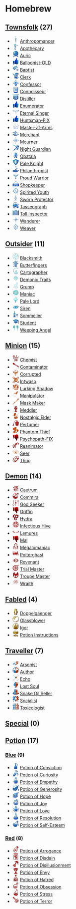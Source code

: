 # Homebrew

## [Townsfolk](Townsfolk) (27)
- ![](Townsfolk/Anthropomancer/.image_small.png) [Anthropomancer](Townsfolk/Anthropomancer)
- ![](Townsfolk/Apothecary/.image_small.png) [Apothecary](Townsfolk/Apothecary)
- ![](Townsfolk/Auric/.image_small.png) [Auric](Townsfolk/Auric)
- ![](Townsfolk/.image_small.png) [Balloonist-OLD](Townsfolk/Balloonist-OLD)
- ![](Townsfolk/Baptist/.image_small.png) [Baptist](Townsfolk/Baptist)
- ![](Townsfolk/Clerk/.image_small.png) [Clerk](Townsfolk/Clerk)
- ![](Townsfolk/Confessor/.image_small.png) [Confessor](Townsfolk/Confessor)
- ![](Townsfolk/Connoisseur/.image_small.png) [Connoisseur](Townsfolk/Connoisseur)
- ![](Townsfolk/Distiller/.image_small.png) [Distiller](Townsfolk/Distiller)
- ![](Townsfolk/.image_small.png) [Enumerator](Townsfolk/Enumerator)
- ![](Townsfolk/Eternal%20Singer/.image_small.png) [Eternal Singer](Townsfolk/Eternal%20Singer)
- ![](Townsfolk/.image_small.png) [Huntsman-FIX](Townsfolk/Huntsman-FIX)
- ![](Townsfolk/Master-at-Arms/.image_small.png) [Master-at-Arms](Townsfolk/Master-at-Arms)
- ![](Townsfolk/Merchant/.image_small.png) [Merchant](Townsfolk/Merchant)
- ![](Townsfolk/Mourner/.image_small.png) [Mourner](Townsfolk/Mourner)
- ![](Townsfolk/Night%20Guardian/.image_small.png) [Night Guardian](Townsfolk/Night%20Guardian)
- ![](Townsfolk/Obatala/.image_small.png) [Obatala](Townsfolk/Obatala)
- ![](Townsfolk/Pale%20Knight/.image_small.png) [Pale Knight](Townsfolk/Pale%20Knight)
- ![](Townsfolk/Philanthropist/.image_small.png) [Philanthropist](Townsfolk/Philanthropist)
- ![](Townsfolk/Proud%20Warrior/.image_small.png) [Proud Warrior](Townsfolk/Proud%20Warrior)
- ![](Townsfolk/Shopkeeper/.image_small.png) [Shopkeeper](Townsfolk/Shopkeeper)
- ![](Townsfolk/Spirited%20Youth/.image_small.png) [Spirited Youth](Townsfolk/Spirited%20Youth)
- ![](Townsfolk/Sworn%20Protector/.image_small.png) [Sworn Protector](Townsfolk/Sworn%20Protector)
- ![](Townsfolk/Tasseograph/.image_small.png) [Tasseograph](Townsfolk/Tasseograph)
- ![](Townsfolk/Toll%20Inspector/.image_small.png) [Toll Inspector](Townsfolk/Toll%20Inspector)
- ![](Townsfolk/Wanderer/.image_small.png) [Wanderer](Townsfolk/Wanderer)
- ![](Townsfolk/Weaver/.image_small.png) [Weaver](Townsfolk/Weaver)

## [Outsider](Outsider) (11)
- ![](Outsider/Blacksmith/.image_small.png) [Blacksmith](Outsider/Blacksmith)
- ![](Outsider/Butterfingers/.image_small.png) [Butterfingers](Outsider/Butterfingers)
- ![](Outsider/Cartographer/.image_small.png) [Cartographer](Outsider/Cartographer)
- ![](Outsider/Demonic%20Traits/.image_small.png) [Demonic Traits](Outsider/Demonic%20Traits)
- ![](Outsider/Grump/.image_small.png) [Grump](Outsider/Grump)
- ![](Outsider/Maniac/.image_small.png) [Maniac](Outsider/Maniac)
- ![](Outsider/Pale%20Lord/.image_small.png) [Pale Lord](Outsider/Pale%20Lord)
- ![](Outsider/Siren/.image_small.png) [Siren](Outsider/Siren)
- ![](Outsider/Sommelier/.image_small.png) [Sommelier](Outsider/Sommelier)
- ![](Outsider/Student/.image_small.png) [Student](Outsider/Student)
- ![](Outsider/Weeping%20Angel/.image_small.png) [Weeping Angel](Outsider/Weeping%20Angel)

## [Minion](Minion) (15)
- ![](Minion/Chemist/.image_small.png) [Chemist](Minion/Chemist)
- ![](Minion/Contaminator/.image_small.png) [Contaminator](Minion/Contaminator)
- ![](Minion/Corrupted/.image_small.png) [Corrupted](Minion/Corrupted)
- ![](Minion/Intwaso/.image_small.png) [Intwaso](Minion/Intwaso)
- ![](Minion/Lurking%20Shadow/.image_small.png) [Lurking Shadow](Minion/Lurking%20Shadow)
- ![](Minion/Manipulator/.image_small.png) [Manipulator](Minion/Manipulator)
- ![](Minion/Mask%20Maker/.image_small.png) [Mask Maker](Minion/Mask%20Maker)
- ![](Minion/Meddler/.image_small.png) [Meddler](Minion/Meddler)
- ![](Minion/Nostalgic%20Elder/.image_small.png) [Nostalgic Elder](Minion/Nostalgic%20Elder)
- ![](Minion/Perfumer/.image_small.png) [Perfumer](Minion/Perfumer)
- ![](Minion/Phantom%20Thief/.image_small.png) [Phantom Thief](Minion/Phantom%20Thief)
- ![](Minion/.image_small.png) [Psychopath-FIX](Minion/Psychopath-FIX)
- ![](Minion/Reanimator/.image_small.png) [Reanimator](Minion/Reanimator)
- ![](Minion/Seer/.image_small.png) [Seer](Minion/Seer)
- ![](Minion/Thug/.image_small.png) [Thug](Minion/Thug)

## [Demon](Demon) (14)
- ![](Demon/Caetrum/.image_small.png) [Caetrum](Demon/Caetrum)
- ![](Demon/Commira/.image_small.png) [Commira](Demon/Commira)
- ![](Demon/God%20Seeker/.image_small.png) [God Seeker](Demon/God%20Seeker)
- ![](Demon/.image_small.png) [Griffin](Demon/Griffin)
- ![](Demon/Hydra/.image_small.png) [Hydra](Demon/Hydra)
- ![](Demon/Infectious%20Hive/.image_small.png) [Infectious Hive](Demon/Infectious%20Hive)
- ![](Demon/Lemures/.image_small.png) [Lemures](Demon/Lemures)
- ![](Demon/.image_small.png) [Mal](Demon/Mal)
- ![](Demon/Megalomaniac/.image_small.png) [Megalomaniac](Demon/Megalomaniac)
- ![](Demon/Polterghast/.image_small.png) [Polterghast](Demon/Polterghast)
- ![](Demon/Revenant/.image_small.png) [Revenant](Demon/Revenant)
- ![](Demon/Trial%20Master/.image_small.png) [Trial Master](Demon/Trial%20Master)
- ![](Demon/Troupe%20Master/.image_small.png) [Troupe Master](Demon/Troupe%20Master)
- ![](Demon/Wraith/.image_small.png) [Wraith](Demon/Wraith)

## [Fabled](Fabled) (4)
- ![](Fabled/Doppelgaenger/.image_small.png) [Doppelgaenger](Fabled/Doppelgaenger)
- ![](Fabled/Glassblower/.image_small.png) [Glassblower](Fabled/Glassblower)
- ![](Fabled/Igor/.image_small.png) [Igor](Fabled/Igor)
- ![](Fabled/Potion%20Instructions/.image_small.png) [Potion Instructions](Fabled/Potion%20Instructions)

## [Traveller](Traveller) (7)
- ![](Traveller/Arsonist/.image_small.png) [Arsonist](Traveller/Arsonist)
- ![](Traveller/Author/.image_small.png) [Author](Traveller/Author)
- ![](Traveller/Echo/.image_small.png) [Echo](Traveller/Echo)
- ![](Traveller/Lost%20Soul/.image_small.png) [Lost Soul](Traveller/Lost%20Soul)
- ![](Traveller/Snake%20Oil%20Seller/.image_small.png) [Snake Oil Seller](Traveller/Snake%20Oil%20Seller)
- ![](Traveller/Socialist/.image_small.png) [Socialist](Traveller/Socialist)
- ![](Traveller/Toxicologist/.image_small.png) [Toxicologist](Traveller/Toxicologist)

## [Special](Special) (0)

## [Potion](Potion) (17)
### [Blue](Potion/Blue) (9)
- ![](Potion/Blue/Potion%20of%20Conviction/.image_small.png) [Potion of Conviction](Potion/Blue/Potion%20of%20Conviction)
- ![](Potion/Blue/Potion%20of%20Curiosity/.image_small.png) [Potion of Curiosity](Potion/Blue/Potion%20of%20Curiosity)
- ![](Potion/Blue/Potion%20of%20Empathy/.image_small.png) [Potion of Empathy](Potion/Blue/Potion%20of%20Empathy)
- ![](Potion/Blue/Potion%20of%20Generosity/.image_small.png) [Potion of Generosity](Potion/Blue/Potion%20of%20Generosity)
- ![](Potion/Blue/Potion%20of%20Hope/.image_small.png) [Potion of Hope](Potion/Blue/Potion%20of%20Hope)
- ![](Potion/Blue/Potion%20of%20Joy/.image_small.png) [Potion of Joy](Potion/Blue/Potion%20of%20Joy)
- ![](Potion/Blue/Potion%20of%20Love/.image_small.png) [Potion of Love](Potion/Blue/Potion%20of%20Love)
- ![](Potion/Blue/Potion%20of%20Resolution/.image_small.png) [Potion of Resolution](Potion/Blue/Potion%20of%20Resolution)
- ![](Potion/Blue/Potion%20of%20Self-Esteem/.image_small.png) [Potion of Self-Esteem](Potion/Blue/Potion%20of%20Self-Esteem)

### [Red](Potion/Red) (8)
- ![](Potion/Red/Potion%20of%20Arrogance/.image_small.png) [Potion of Arrogance](Potion/Red/Potion%20of%20Arrogance)
- ![](Potion/Red/Potion%20of%20Disdain/.image_small.png) [Potion of Disdain](Potion/Red/Potion%20of%20Disdain)
- ![](Potion/Red/Potion%20of%20Disillusionment/.image_small.png) [Potion of Disillusionment](Potion/Red/Potion%20of%20Disillusionment)
- ![](Potion/Red/Potion%20of%20Envy/.image_small.png) [Potion of Envy](Potion/Red/Potion%20of%20Envy)
- ![](Potion/Red/Potion%20of%20Hatred/.image_small.png) [Potion of Hatred](Potion/Red/Potion%20of%20Hatred)
- ![](Potion/Red/Potion%20of%20Obsession/.image_small.png) [Potion of Obsession](Potion/Red/Potion%20of%20Obsession)
- ![](Potion/Red/Potion%20of%20Stress/.image_small.png) [Potion of Stress](Potion/Red/Potion%20of%20Stress)
- ![](Potion/Red/Potion%20of%20Terror/.image_small.png) [Potion of Terror](Potion/Red/Potion%20of%20Terror)


